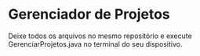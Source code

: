 # Gerenciador de Projetos

Deixe todos os arquivos no mesmo repositório e execute GerenciarProjetos.java no terminal do seu dispositivo.
